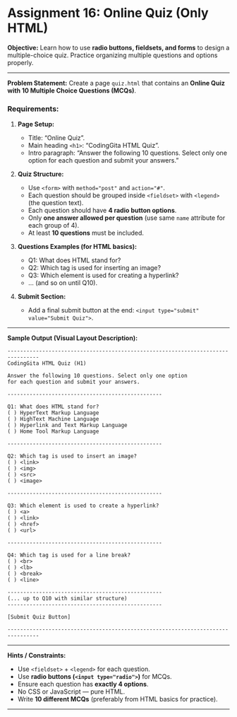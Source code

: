 # Assignment 16: **Online Quiz (Only HTML)**

**Objective:**
Learn how to use **radio buttons, fieldsets, and forms** to design a multiple-choice quiz. Practice organizing multiple questions and options properly.

---

**Problem Statement:**
Create a page `quiz.html` that contains an **Online Quiz with 10 Multiple Choice Questions (MCQs)**.

### Requirements:

1. **Page Setup:**

   * Title: “Online Quiz”.
   * Main heading `<h1>`: “CodingGita HTML Quiz”.
   * Intro paragraph: “Answer the following 10 questions. Select only one option for each question and submit your answers.”

2. **Quiz Structure:**

   * Use `<form>` with `method="post"` and `action="#"`.
   * Each question should be grouped inside `<fieldset>` with `<legend>` (the question text).
   * Each question should have **4 radio button options**.
   * Only **one answer allowed per question** (use same `name` attribute for each group of 4).
   * At least **10 questions** must be included.

3. **Questions Examples (for HTML basics):**

   * Q1: What does HTML stand for?
   * Q2: Which tag is used for inserting an image?
   * Q3: Which element is used for creating a hyperlink?
   * … (and so on until Q10).

4. **Submit Section:**

   * Add a final submit button at the end: `<input type="submit" value="Submit Quiz">`.

---

**Sample Output (Visual Layout Description):**

```
--------------------------------------------------------------------------------
CodingGita HTML Quiz (H1)

Answer the following 10 questions. Select only one option 
for each question and submit your answers.

-------------------------------------------------

Q1: What does HTML stand for?
( ) HyperText Markup Language
( ) HighText Machine Language
( ) Hyperlink and Text Markup Language
( ) Home Tool Markup Language

-------------------------------------------------

Q2: Which tag is used to insert an image?
( ) <link>
( ) <img>
( ) <src>
( ) <image>

-------------------------------------------------

Q3: Which element is used to create a hyperlink?
( ) <a>
( ) <link>
( ) <href>
( ) <url>

-------------------------------------------------

Q4: Which tag is used for a line break?
( ) <br>
( ) <lb>
( ) <break>
( ) <line>

-------------------------------------------------
(... up to Q10 with similar structure)
-------------------------------------------------

[Submit Quiz Button]

--------------------------------------------------------------------------------
```

---

**Hints / Constraints:**

* Use `<fieldset>` + `<legend>` for each question.
* Use **radio buttons (`<input type="radio">`)** for MCQs.
* Ensure each question has **exactly 4 options**.
* No CSS or JavaScript — pure HTML.
* Write **10 different MCQs** (preferably from HTML basics for practice).

---
